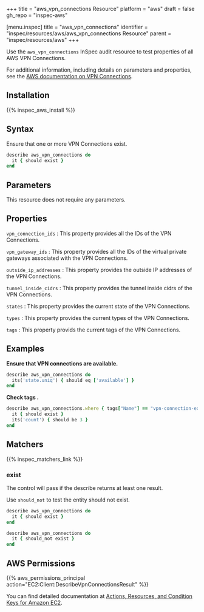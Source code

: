 +++
title = "aws_vpn_connections Resource"
platform = "aws"
draft = false
gh_repo = "inspec-aws"

[menu.inspec]
title = "aws_vpn_connections"
identifier = "inspec/resources/aws/aws_vpn_connections Resource"
parent = "inspec/resources/aws"
+++

Use the `aws_vpn_connections` InSpec audit resource to test properties of all AWS VPN Connections.

For additional information, including details on parameters and properties, see the [AWS documentation on VPN Connections](https://docs.aws.amazon.com/vpc/latest/userguide/vpn-connections.html).

## Installation

{{% inspec_aws_install %}}

## Syntax

Ensure that one or more VPN Connections exist.

```ruby
describe aws_vpn_connections do
  it { should exist }
end
```

## Parameters

This resource does not require any parameters.

## Properties

`vpn_connection_ids`
: This property provides all the IDs of the VPN Connections.

`vpn_gateway_ids`
: This property provides all the IDs of the virtual private gateways associated with the VPN Connections.

`outside_ip_addresses`
: This property provides the outside IP addresses of the VPN Connections.

`tunnel_inside_cidrs`
: This property provides the tunnel inside cidrs of the VPN Connections.

`states`
: This property provides the current state of the VPN Connections.

`types`
: This property provides the current types of the VPN Connections.

`tags`
: This property provids the current tags of the VPN Connections.

## Examples

**Ensure that VPN connections are available.**

```ruby
describe aws_vpn_connections do
  its('state.uniq') { should eq ['available'] }
end
```

**Check tags    .**

```ruby
describe aws_vpn_connections.where { tags["Name"] == "vpn-connection-example-123" } do
  it { should exist }
  its('count') { should be 3 }
end
```

## Matchers

{{% inspec_matchers_link %}}

### exist

The control will pass if the describe returns at least one result.

Use `should_not` to test the entity should not exist.

```ruby
describe aws_vpn_connections do
  it { should exist }
end
```

```ruby
describe aws_vpn_connections do
  it { should_not exist }
end
```

## AWS Permissions

{{% aws_permissions_principal action="EC2:Client:DescribeVpnConnectionsResult" %}}

You can find detailed documentation at [Actions, Resources, and Condition Keys for Amazon EC2](https://docs.aws.amazon.com/IAM/latest/UserGuide/list_amazonec2.html).
